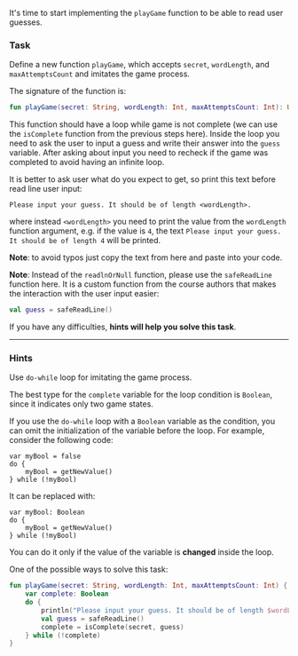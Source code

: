 It's time to start implementing the `playGame` function to be able to read user guesses.

### Task

Define a new function `playGame`, which accepts `secret`, `wordLength`, and `maxAttemptsCount` 
and imitates the game process.

<div class="hint" title="Click me to see the signature of the playGame function">

The signature of the function is:
```kotlin
fun playGame(secret: String, wordLength: Int, maxAttemptsCount: Int): Unit
```
</div>

This function should have a loop while game is not complete 
(we can use the `isComplete` function from the previous steps here).
Inside the loop you need to ask the user to input a guess and write their answer into the `guess` variable.
After asking about input you need to recheck if the game was completed to avoid having an infinite loop.

It is better to ask user what do you expect to get, so print this text before read line user input:

```text
Please input your guess. It should be of length <wordLength>.
```
where instead `<wordLength>` you need to print the value from the `wordLength` function argument, e.g. if the value is `4`,
the text `Please input your guess. It should be of length 4` will be printed.

**Note**: to avoid typos just copy the text from here and paste into your code.

**Note**: Instead of the `readlnOrNull` function, please use the `safeReadLine` function here. 
It is a custom function from the course authors that makes the interaction with the user input easier:

```kotlin
val guess = safeReadLine()
```

If you have any difficulties, **hints will help you solve this task**.

----

### Hints

<div class="Hint" title="Click me to get help with `playGame` function">

Use `do-while` loop for imitating the game process.
</div>

<div class="Hint" title="Click me to learn which type for the condition variable for the loop is better to use">

The best type for the `complete` variable for the loop condition is `Boolean`, since it indicates only two game states.
</div>

<div class="Hint" title="Click me to get a code style hint">

If you use the `do-while` loop with a `Boolean` variable as the condition, 
you can omit the initialization of the variable before the loop. For example, consider the following code:
```
var myBool = false
do {
    myBool = getNewValue()
} while (!myBool)
```
It can be replaced with:
```
var myBool: Boolean
do {
    myBool = getNewValue()
} while (!myBool)
```
You can do it only if the value of the variable is <b>changed</b> inside the loop.
</div>

<div class="Hint" title="Click me to see the correct solution of this task">

One of the possible ways to solve this task:
```kotlin
fun playGame(secret: String, wordLength: Int, maxAttemptsCount: Int) {
    var complete: Boolean
    do {
        println("Please input your guess. It should be of length $wordLength.")
        val guess = safeReadLine()
        complete = isComplete(secret, guess)
    } while (!complete)
}
```
</div>

